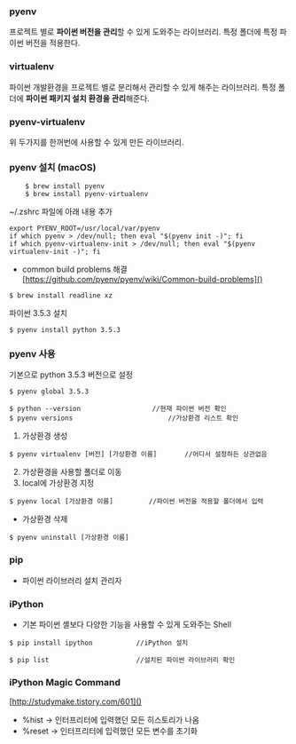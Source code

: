 ### pyenv

프로젝트 별로 **파이썬 버전을 관리**할 수 있게 도와주는 라이브러리.
특정 폴더에 특정 파이썬 버전을 적용한다.

### virtualenv

파이썬 개발환경을 프로젝트 별로 분리해서 관리할 수 있게 해주는 라이브러리.
특정 폴더에 **파이썬 패키지 설치 환경을 관리**해준다.

### pyenv-virtualenv

위 두가지를 한꺼번에 사용할 수 있게 만든 라이브러리.

### pyenv 설치 (macOS)

```
	$ brew install pyenv
	$ brew install pyenv-virtualenv
```

~/.zshrc 파일에 아래 내용 추가
```
export PYENV_ROOT=/usr/local/var/pyenv
if which pyenv > /dev/null; then eval "$(pyenv init -)"; fi
if which pyenv-virtualenv-init > /dev/null; then eval "$(pyenv virtualenv-init -)"; fi
```

- common build problems 해결
[https://github.com/pyenv/pyenv/wiki/Common-build-problems]()

```
$ brew install readline xz
```

파이썬 3.5.3 설치

```
$ pyenv install python 3.5.3
```

### pyenv 사용

기본으로 python 3.5.3 버전으로 설정

```
$ pyenv global 3.5.3

$ python --version					//현재 파이썬 버전 확인
$ pyenv versions						//가상환경 리스트 확인
```

1. 가상환경 생성

```
$ pyenv virtualenv [버전] [가상환경 이름]		//어디서 설정하든 상관없음
```

2. 가상환경을 사용할 폴더로 이동
3. local에 가상환경 지정

```
$ pyenv local [가상환경 이름]			//파이썬 버전을 적용할 폴더에서 입력
```

- 가상환경 삭제

```
$ pyenv uninstall [가상환경 이름]
```

### pip

- 파이썬 라이브러리 설치 관리자



### iPython

- 기본 파이썬 셸보다 다양한 기능을 사용할 수 있게 도와주는 Shell

```
$ pip install ipython			//iPython 설치

$ pip list						//설치된 파이썬 라이브러리 확인
```

### iPython Magic Command

[http://studymake.tistory.com/601]()

- %hist -> 인터프리터에 입력했던 모든 히스토리가 나옴
- %reset -> 인터프리터에 입력했던 모든 변수를 초기화










	